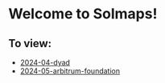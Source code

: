 # Welcome to Solmaps!


## To view:

- [2024-04-dyad](https://solmaps.github.io/2024-04-dyad.html)
- [2024-05-arbitrum-foundation](https://solmaps.github.io/2024-05-arbitrum-foundation)
